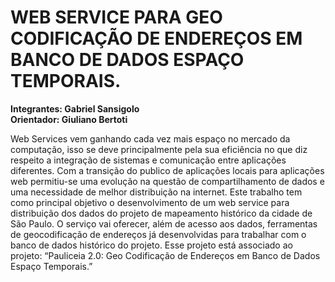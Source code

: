 # WEB SERVICE PARA GEO CODIFICAÇÃO DE ENDEREÇOS EM BANCO DE DADOS ESPAÇO TEMPORAIS.

**Integrantes: Gabriel Sansigolo**<br>
**Orientador: Giuliano Bertoti**

Web Services vem ganhando cada vez mais espaço no mercado da computação, isso se deve principalmente pela sua eficiência no que diz respeito a integração de sistemas e comunicação entre aplicações diferentes. Com a transição do publico de aplicações locais para  aplicações web permitiu-se uma evolução na questão de compartilhamento de dados e uma necessidade de melhor distribuição na internet. Este trabalho tem como principal objetivo o desenvolvimento de um web service para distribuição dos dados do  projeto de mapeamento histórico da cidade de São Paulo. O serviço vai oferecer, além de acesso aos dados, ferramentas de geocodificação de endereços já desenvolvidas para trabalhar com o banco de dados histórico do projeto. Esse projeto está associado ao projeto: “Pauliceia 2.0: Geo Codificação de Endereços em Banco de Dados Espaço Temporais.”



